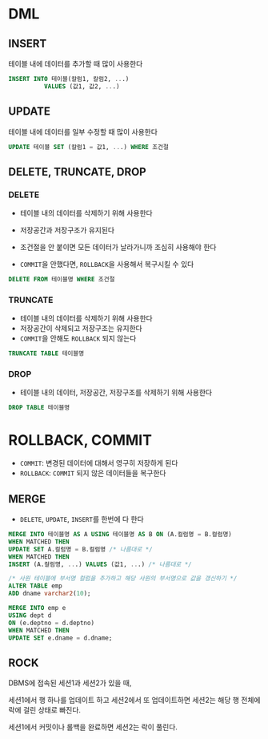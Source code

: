 # DML

## INSERT

테이블 내에 데이터를 추가할 때 많이 사용한다

```sql
INSERT INTO 테이블(칼럼1, 칼럼2, ...) 
          VALUES (값1, 값2, ...)
```

## UPDATE

테이블 내에 데이터를 일부 수정할 때 많이 사용한다

```sql
UPDATE 테이블 SET (칼럼1 = 값1, ...) WHERE 조건절
```

## DELETE, TRUNCATE, DROP

### DELETE 

- 테이블 내의 데이터를 삭제하기 위해 사용한다
- 저장공간과 저장구조가 유지된다

- 조건절을 안 붙이면 모든 데이터가 날라가니까 조심히 사용해야 한다
- `COMMIT`을 안했다면, `ROLLBACK`을 사용해서 복구시킬 수 있다

```sql
DELETE FROM 테이블명 WHERE 조건절
```

### TRUNCATE

- 테이블 내의 데이터를 삭제하기 위해 사용한다
- 저장공간이 삭제되고 저장구조는 유지한다
- `COMMIT`을 안해도 `ROLLBACK` 되지 않는다

```sql
TRUNCATE TABLE 테이블명
```

### DROP

- 테이블 내의 데이터, 저장공간, 저장구조를 삭제하기 위해 사용한다

```sql
DROP TABLE 테이블명
```

# ROLLBACK, COMMIT

- `COMMIT`: 변경된 데이터에 대해서 영구히 저장하게 된다
- `ROLLBACK`: `COMMIT` 되지 않은 데이터들을 복구한다

## MERGE

- `DELETE`, `UPDATE`, `INSERT`를 한번에 다 한다

```sql
MERGE INTO 테이블명 AS A USING 테이블명 AS B ON (A.컬럼명 = B.컬럼명)
WHEN MATCHED THEN
UPDATE SET A.컬럼명 = B.컬럼명 /* 나름대로 */
WHEN MATCHED THEN
INSERT (A.컬럼명, ...) VALUES (값1, ...) /* 나름대로 */
```

```sql
/* 사원 테이블에 부서명 컬럼을 추가하고 해당 사원의 부서명으로 값을 갱신하기 */
ALTER TABLE emp
ADD dname varchar2(10);

MERGE INTO emp e
USING dept d
ON (e.deptno = d.deptno)
WHEN MATCHED THEN
UPDATE SET e.dname = d.dname;
```

## ROCK

DBMS에 접속된 세션1과 세션2가 있을 때, 

세션1에서 행 하나를 업데이트 하고 세션2에서 또 업데이트하면 세션2는 해당 행 전체에 락에 걸린 상태로 빠진다.

세션1에서 커밋이나 롤백을 완료하면 세션2는 락이 풀린다.

